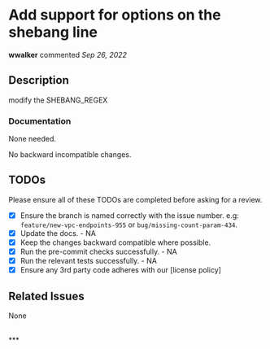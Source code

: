 # Add support for options on the shebang line

**wwalker** commented *Sep 26, 2022*

## Description

modify the SHEBANG_REGEX

### Documentation

None needed.

No backward incompatible changes.

## TODOs

Please ensure all of these TODOs are completed before asking for a review.

- [x] Ensure the branch is named correctly with the issue number. e.g: `feature/new-vpc-endpoints-955` or `bug/missing-count-param-434`.
- [x] Update the docs. - NA
- [x] Keep the changes backward compatible where possible.
- [x] Run the pre-commit checks successfully. - NA
- [x] Run the relevant tests successfully. - NA
- [x] Ensure any 3rd party code adheres with our [license policy]

## Related Issues

None

<br />
***


